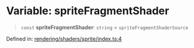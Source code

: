 # Variable: spriteFragmentShader

> `const` **spriteFragmentShader**: `string` = `spriteFragmentShaderSource`

Defined in: [rendering/shaders/sprite/index.ts:4](https://github.com/Forge-Game-Engine/Forge/blob/6a4c05c6b58848e53a4f2ca7d9cd2f9b6c10e5ac/src/rendering/shaders/sprite/index.ts#L4)
